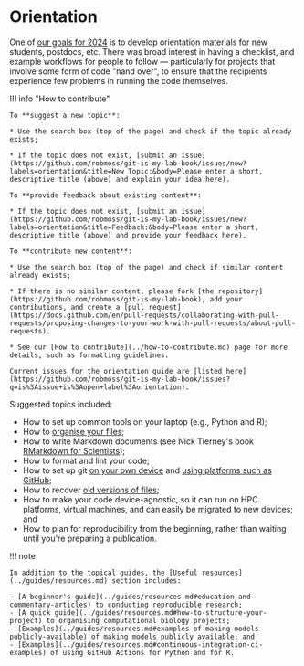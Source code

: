 # Orientation

One of [our goals for 2024](../community/meetings/2024-02-19.md#orientation-materials) is to develop orientation materials for new students, postdocs, etc.
There was broad interest in having a checklist, and example workflows for people to follow — particularly for projects that involve some form of code "hand over", to ensure that the recipients experience few problems in running the code themselves.

!!! info "How to contribute"

    To **suggest a new topic**:

    * Use the search box (top of the page) and check if the topic already exists;

    * If the topic does not exist, [submit an issue](https://github.com/robmoss/git-is-my-lab-book/issues/new?labels=orientation&title=New Topic:&body=Please enter a short, descriptive title (above) and explain your idea here).

    To **provide feedback about existing content**:

    * If the topic does not exist, [submit an issue](https://github.com/robmoss/git-is-my-lab-book/issues/new?labels=orientation&title=Feedback:&body=Please enter a short, descriptive title (above) and provide your feedback here).

    To **contribute new content**:

    * Use the search box (top of the page) and check if similar content already exists;

    * If there is no similar content, please fork [the repository](https://github.com/robmoss/git-is-my-lab-book), add your contributions, and create a [pull request](https://docs.github.com/en/pull-requests/collaborating-with-pull-requests/proposing-changes-to-your-work-with-pull-requests/about-pull-requests).

    * See our [How to contribute](../how-to-contribute.md) page for more details, such as formatting guidelines.

    Current issues for the orientation guide are [listed here](https://github.com/robmoss/git-is-my-lab-book/issues?q=is%3Aissue+is%3Aopen+label%3Aorientation).

Suggested topics included:

- How to set up common tools on your laptop (e.g., Python and R);
- How to [organise your files](../guides/using-git/how-to-structure-a-repository.md);
- How to write Markdown documents (see Nick Tierney's book [RMarkdown for Scientists](https://rmd4sci.njtierney.com/));
- How to format and lint your code;
- How to set up git [on your own device](../guides/using-git/README.md) and [using platforms such as GitHub](../guides/collaborating/README.md);
- How to recover [old versions of files](../guides/using-git/inspecting-your-history.md);
- How to make your code device-agnostic, so it can run on HPC platforms, virtual machines, and can easily be migrated to new devices; and
- How to plan for reproducibility from the beginning, rather than waiting until you're preparing a publication.

!!! note

    In addition to the topical guides, the [Useful resources](../guides/resources.md) section includes:

    - [A beginner's guide](../guides/resources.md#education-and-commentary-articles) to conducting reproducible research;
    - [A quick guide](../guides/resources.md#how-to-structure-your-project) to organising computational biology projects;
    - [Examples](../guides/resources.md#examples-of-making-models-publicly-available) of making models publicly available; and
    - [Examples](../guides/resources.md#continuous-integration-ci-examples) of using GitHub Actions for Python and for R.
